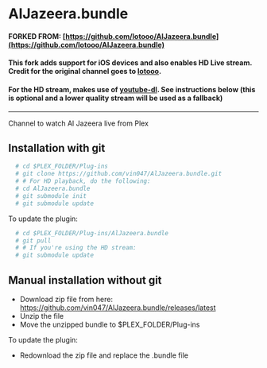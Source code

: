 AlJazeera.bundle
================

#### FORKED FROM: [https://github.com/lotooo/AlJazeera.bundle](https://github.com/lotooo/AlJazeera.bundle)

#### This fork adds support for iOS devices and also enables HD Live stream. Credit for the original channel goes to [lotooo](https://github.com/lotooo).

#### For the HD stream, makes use of [youtube-dl](https://github.com/rg3/youtube-dl). See instructions below (this is optional and a lower quality stream will be used as a fallback)

---

Channel to watch Al Jazeera live from Plex


## Installation with git

```bash
  # cd $PLEX_FOLDER/Plug-ins
  # git clone https://github.com/vin047/AlJazeera.bundle.git
  # # For HD playback, do the following:
  # cd AlJazeera.bundle
  # git submodule init
  # git submodule update
```

To update the plugin:

```bash
  # cd $PLEX_FOLDER/Plug-ins/AlJazeera.bundle
  # git pull
  # # If you're using the HD stream:
  # git submodule update
```

## Manual installation without git

* Download zip file from here: https://github.com/vin047/AlJazeera.bundle/releases/latest
* Unzip the file
* Move the unzipped bundle to $PLEX_FOLDER/Plug-ins

To update the plugin:

* Redownload the zip file and replace the .bundle file
